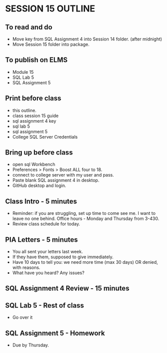# SESSION 15 OUTLINE

## To read and do
* Move key from SQL Assignment 4 into Session 14 folder. (after midnight)
* Move Session 15 folder into package.    

## To publish on ELMS
* Module 15
* SQL Lab 5
* SQL Assignment 5

## Print before class
* this outline.
* class session 15 guide
* sql assignment 4 key
* sql lab 5
* sql assignment 5
* College SQL Server Credentials

## Bring up before class
* open sql Workbench
* Preferences > Fonts > Boost ALL four to 18.
* connect to college server with my user and pass.
* Paste blank SQL assignment 4 in desktop.
* GitHub desktop and login.

## Class Intro - 5 minutes
* Reminder: if you are struggling, set up time to come see me.  I want to leave no one behind. Office hours - Monday and Thursday from 3-430.
* Review class schedule for today.

## PIA Letters - 5 minutes
* You all sent your letters last week.
* If they have them, supposed to give immediately.
* Have 10 days to tell you: we need more time (max 30 days) OR denied, with reasons.
* What have you heard?  Any issues?  

## SQL Assignment 4 Review - 15 minutes

## SQL Lab 5 - Rest of class
* Go over it

## SQL Assignment 5 - Homework
* Due by Thursday.
